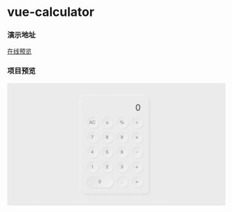 # vue-calculator

### 演示地址

[在线预览](https://yooabe.github.io/vue-calculator/index.html)

### 项目预览

![avatar](/demo.jpg)
